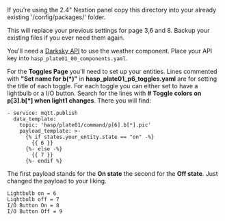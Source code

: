 If you're using the 2.4" Nextion panel copy this directory into your already existing '/config/packages/' folder. 

This will replace your previous settings for page 3,6 and 8. Backup your existing files if you ever need them again. 

You'll need a [Darksky API](https://darksky.net/dev) to use the weather component. Place your API key into ```hasp_plate01_00_components.yaml```. 

For the **Toggles Page** you'll need to set up your entities. Lines commented with **"Set name for b(*)"** in **hasp_plate01_p6_toggles.yaml** are for setting the title of each toggle. For each toggle you can either set to have a lightbulb or a I/O button. Search for the lines with **# Toggle colors on p[3].b[*] when light1 changes**. There you will find: 
```
- service: mqtt.publish
  data_template:
    topic: 'hasp/plate01/command/p[6].b[*].pic'
    payload_template: >-
      {% if states.your_entity.state == "on" -%}
        {{ 6 }}
      {%- else -%}
        {{ 7 }}
      {%- endif %}
```
The first payload stands for the **On state** the second for the **Off state**.
Just changed the payload to your liking.
```
Lightbulb on = 6
Lightbulb off = 7
I/O Button On = 8
I/O Button Off = 9
```
